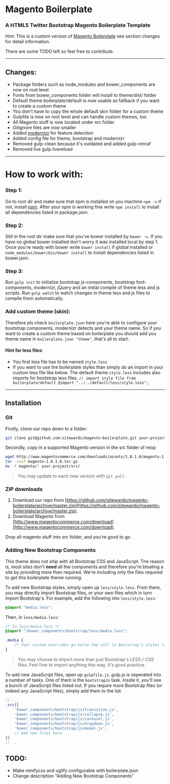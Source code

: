 # Magento Boilerplate
### A HTML5 Twitter Bootstrap Magento Boilerplate Template

Hint: This is a custom version of [Magento Boilerplate](https://github.com/webcomm/magento-boilerplate) see section changes for detail information.

There are some TODO left so feel free to contribute.

---

## Changes:
- Package folders such as node_modules and bower_components are now on root level
- Fonts from bower_components folder will install to theme/dist/ folder
- Default theme boilerplate/default is now usable as fallback if you want to create a custom theme
- You don't have to copy the whole default skin folder for a custom theme
- Gulpfile is now on root level and can handle custom themes, too
- All Magento stuff is now located under src folder
- Gitignore files are now smaller
- Added [modernizr](http://modernizr.com/) for feature detection
- Added config file for theme, bootstrap and modernizr
- Removed gulp-clean because it's outdated and added gulp-rimraf
- Removed live gulp livereload

---

# How to work with:

### Step 1:
Go to root dir and make sure that npm is installed on you machine ` npm -v ` if not, install [npm](https://www.npmjs.org/). After your npm is working fine write ` npm install ` to install all dependencies listed in package.json.

### Step 2:
Still in the root dir make sure that you've bower installed by ` bower -v `. If you have no global bower installed don't worry it was installed local by step 1. Once you're ready with bower write ` bower install ` if global installed or ` node_modules/bower/bin/bower install ` to install dependencies listed in bower.json.

### Step 3:
Run ` gulp init ` to initialize bootstrap js-components, bootstrap font-components, modernizr, jQuery and an initial compile of theme less and js scripts.
Run ` gulp watch ` to watch changes in theme less and js files to compile them automatically.

### Add custom theme (skin):
Therefore pls check ` boilerplate.json ` here you're able to configure your bootstrap components, modernizr detects and your theme name.
So if you want to create a custom theme based on boilerplate you should add you theme name in ` boilerplate.json "theme" `, that's all to start.

#### Hint for less files:
- You first less file has to be named ` style.less `
- If you want to use the boilerplate styles than simply do an import in your custom less file like below. The default theme ` style.less ` includes also imports for bootstrap less files.
`
// import style file from boilerplate/default
@import "../../default/less/style.less";
`

---

## Installation

### Git

Firstly, clone our repo down to a folder:

```bash
git clone git@github.com:sitewards/magento-boilerplate.git your-project
```

Secondly, copy in a supported Magento version in the src folder of reop:

```bash
wget http://www.magentocommerce.com/downloads/assets/1.8.1.0/magento-1.8.1.0.tar.gz
tar -zxvf magento-1.8.1.0.tar.gz
mv -f magento/* your-project/src/
```

> You may update to each new version with `git pull`.

### ZIP downloads

1. Download our repo from [https://github.com/sitewards/magento-boilerplate/archive/master.zip](https://github.com/sitewards/magento-boilerplate/archive/master.zip).
2. Download Magento from [http://www.magentocommerce.com/download](http://www.magentocommerce.com/download).

Drop all magento stuff into src folder, and you're good to go.

### Adding New Bootstrap Components

This theme does not ship with all Bootstrap CSS and JavaScript. The reason is, most sites don't **need** all the components and therefore you're bloating a site by providing more than required. We're including only the files required to get this boilerplate theme running.

To add new Bootstrap styles, simply open up `less/style.less`. From there, you may directly import Bootstrap files, or your own files which in turn import Bootstrap's. For example, add the following into `less/style.less`:

```css
@import "media.less";
```

Then, in `less/media.less`:

```css
/* In less/media.less */
@import "/bower_components/bootstrap/less/media.less";

.media {
    /* Your custom overrides go below the call to Bootstrap's styles */
}
```

> You may choose to import more than just Bootstrap's LESS / CSS files. Feel free to import anything this way, it's good practice.

To add new JavaScript files, open up `gulpfile.js`. gulp.js is seperated into a number of tasks. One of them is the `bootstrapJs` task. Inside it, you'll see a bunch of JavaScript files listed out. If you require more Bootstrap files (or indeed any JavaScript files), simply add them to the list.

```javascript
// ...
.src([
    'bower_components/bootstrap/js/transition.js',
    'bower_components/bootstrap/js/collapse.js',
    'bower_components/bootstrap/js/carousel.js',
    'bower_components/bootstrap/js/dropdown.js',
    'bower_components/bootstrap/js/modal.js',
    // Add new files here
])
// ...
```

## TODO:
- Make minifycss and uglify configurable with boilerplate.json
- Change description "Adding New Bootstrap Components"